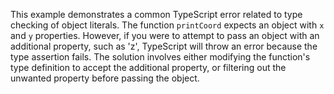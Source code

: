 This example demonstrates a common TypeScript error related to type checking of object literals.  The function `printCoord` expects an object with `x` and `y` properties. However, if you were to attempt to pass an object with an additional property, such as 'z', TypeScript will throw an error because the type assertion fails.  The solution involves either modifying the function's type definition to accept the additional property, or filtering out the unwanted property before passing the object.
